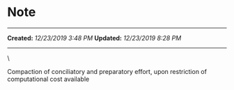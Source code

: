 Note
====

  -------------- ----------------------
  **Created:**   *12/23/2019 3:48 PM*
  **Updated:**   *12/23/2019 8:28 PM*
  -------------- ----------------------

\

Compaction of conciliatory and preparatory effort, upon restriction of
computational cost available

 
